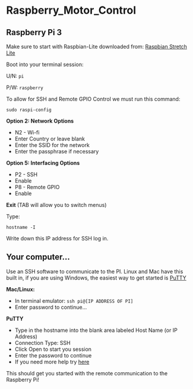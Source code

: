 # Raspberry_Motor_Control

## Raspberry Pi 3
Make sure to start with Raspbian-Lite downloaded from: [Raspbian Stretch Lite](https://www.raspberrypi.org/downloads/raspbian/)

Boot into your terminal session:

U/N: `pi`

P/W: `raspberry`

To allow for SSH and Remote GPIO Control we must run this command:

`sudo raspi-config`

**Option 2: Network Options**
+ N2 - Wi-fi
+ Enter Country or leave blank
+ Enter the SSID for the network
+ Enter the passphrase if necessary

**Option 5: Interfacing Options**
+ P2 - SSH
+ Enable
+ P8 - Remote GPIO
+ Enable

**Exit** (TAB will allow you to switch menus)

Type:

`hostname -I`

Write down this IP address for SSH log in.

## Your computer...
Use an SSH software to communicate to the PI. Linux and Mac have this built in, if you are using Windows, the easiest way to get started is [PuTTY](https://www.chiark.greenend.org.uk/~sgtatham/putty/latest.html)

**Mac/Linux:**
+ In terminal emulator:
`ssh pi@[IP ADDRESS OF PI]`
+ Enter password to continue...

**PuTTY**
+ Type in the hostname into the blank area labeled Host Name (or IP Address)
+ Connection Type: SSH
+ Click Open to start you session
+ Enter the password to continue
+ If you need more help try [here](https://www.raspberrypi.org/documentation/remote-access/ssh/windows.md)

This should get you started with the remote communication to the Raspberry Pi!

